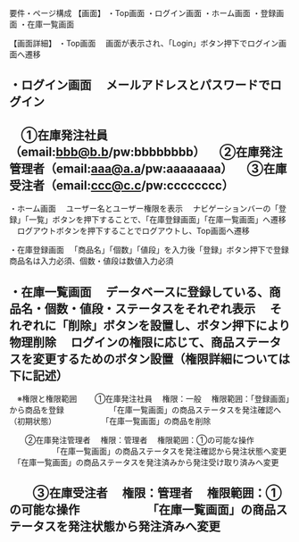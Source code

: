 要件・ページ構成
【画面】
・Top画面
・ログイン画面
・ホーム画面
・登録画面
・在庫一覧画面

【画面詳細】
・Top画面
　画面が表示され、「Login」ボタン押下でログイン画面へ遷移

・ログイン画面
　メールアドレスとパスワードでログイン
--------------------------------------------
　①在庫発注社員（email:bbb@b.b/pw:bbbbbbbb）
　②在庫発注管理者（email:aaa@a.a/pw:aaaaaaaa）
　③在庫受注者（email:ccc@c.c/pw:cccccccc）
--------------------------------------------

・ホーム画面
　ユーザー名とユーザー権限を表示
　ナビゲーションバーの「登録」「一覧」ボタンを押下することで、「在庫登録画面」「在庫一覧画面」へ遷移
　ログアウトボタンを押下することでログアウトし、Top画面へ遷移

・在庫登録画面
　「商品名」「個数」「値段」を入力後「登録」ボタン押下で登録
	商品名は入力必須、個数・値段は数値入力必須

・在庫一覧画面
　データベースに登録している、商品名・個数・値段・ステータスをそれぞれ表示
　それぞれに「削除」ボタンを設置し、ボタン押下により物理削除
　ログインの権限に応じて、商品ステータスを変更するためのボタン設置（権限詳細については下に記述）
------------------------------------------------------------------------------------------
　※権限と権限範囲
　　①在庫発注社員
	　権限：一般
	　権限範囲：「登録画面」から商品を登録
	　　　　　　「在庫一覧画面」の商品ステータスを発注確認へ（初期状態）
	　　　　　　「在庫一覧画面」の商品を削除

　　②在庫発注管理者
	　権限：管理者
	　権限範囲：①の可能な操作
	　　　　　　「在庫一覧画面」の商品ステータスを発注確認から発注状態へ変更
			　「在庫一覧画面」の商品ステータスを発注済みから発注受け取り済みへ変更

　　③在庫受注者
	　権限：管理者
	　権限範囲：①の可能な操作
	　　　　　　「在庫一覧画面」の商品ステータスを発注状態から発注済みへ変更
------------------------------------------------------------------------------------------
